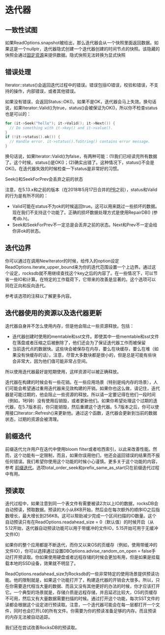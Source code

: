 # 迭代器

## 一致性试图

如果ReadOptions.snapshot被给出，那么迭代器会从一个快照里面返回数据。如果这是一个nullptr，迭代器隐式创建一个迭代器创建的时间节点的快照。该隐藏的快照会通过[固定资源]()来提供数据。隐式快照无法转换为显式快照

## 错误处理

Iterator::status()会返回迭代过程中的错误。错误包括IO错误，校验和错误，不支持的操作，内部错误，或者其他错误。

如果没有错误，会返回Status::OK()。如果不是OK，迭代器会马上失效。换句话说，如果Iterator::Valid()为true，status()会被保证为OK()，所以你不检查status也是可以的：

```cpp
for (it->Seek("hello"); it->Valid(); it->Next()) {
  // Do something with it->key() and it->value().
}
if (!it->status().ok()) {
  // Handle error. it->status().ToString() contains error message.
}

```

换句话说，如果Iterator::Valid()为false，有两种可能：(1)我们已经读完所有数据了。这个时候，status()是OK()；(2)确实出错了。这种情况下，status()不会是OK()。在迭代器失效的时候检查一下status是非常好的习惯。

Seek()和SeekForPrev会丢弃之前的状态

注意，在5.13.x和之前的版本（在2018年5月17日合并的[PR](https://github.com/facebook/rocksdb/pull/3810)之前），status和Valid的行为是有所不同的：
 
 - Valid可能在status不为ok的时候返回true。这可以用来跳过一些损坏的数据。现在我们不支持这个功能了。正确的损坏数据处理方式是使用RepairDB() (参考db.h)。
 - Seek和SeekForPrev不一定总是会丢弃之前的状态。Next和Prev不一定会给你非ok的状态。

 ## 迭代边界
 
 你可以通过在调用NewIterator的时候，给传入的option设定ReadOptions.iterate_upper_bound来为你的迭代范围设置一个上边界。通过这个设定，rocksdb就不用继续查找这个key之后的内容了。在一些情况下，可以节省一些IO和计算。在特定的工作载荷下，它带来的改善是显著的。这个选项可以同在正向和反向迭代。
 
 参考该选项的注释以了解更多内容。
 
 ## 迭代器使用的资源以及迭代器更新
 
 迭代器自身并不怎么使用内存，但是他会阻止一些资源释放。包括：
 
 - 迭代器创建时使用的memtable和sst文件。即使其中一些memtable和sst文件在落盘或者压缩之后被删除了，他们还会为了保证迭代器工作而被保留
 - 当前迭代点的数据快。这些块会被保存在内存，要么在块缓存，要么在堆（如果没有快缓存的话）。注意，尽管大多数块都是很小的，但是总是可能有些块会非常大，因为他们值可能非常占空间。

 所以使用迭代器最好是短期使用，这样资源可以被正确释放。
 
 迭代器在构建的时候会有一些花销。在一些应用场景（特别是纯内存的场景），人们可能会希望通过重用迭代器来见效构建的开销。如果你也这么做，请记住，迭代器是可能过期的，他会阻止一些资源的释放。所以请一定要记得在他们一段时间（例如，1秒钟）没有使用后销毁，或者更新他们。如果你希望处理这个过期的迭代器，在5.7版本前，你只能销毁，然后重建这个迭代器。5.7版本之后，你可以使用接口Iterator::Refresh()来更新他。通过这个函数，迭代器会更新到当前的数据状态，过期的资源会被清理。
 
## 前缀迭代
 
 前缀迭代允许用户在迭代中使用bloom filter或者哈西索引，以此来改善性能。然而，这个功能有一定限制，而且，如果你误用他们，他还会返回错误的结果而不报任何错误。我们希望你使用这个功能的时候小心谨慎。更多关于这个功能的内容，参考 [前缀迭代]()。选项total_order_seek和prefix_same_as_start只在前缀迭代过程中有用。
 
## 预读取
 
 迭代过程中，如果注意到同一个表文件有需要被读2次以上IO的数据，rocksDB会自动预读，预取数据。预读的大小从8KB开始，然后会在每次额外的顺序IO之后指数增长，最大增长到256KB。这可以帮助减少完成一个区间扫描的IO数量。这个自动预读只有在ReadOptions.readahead_size = 0（默认值）的时候开启（从5.12开始，迭代器自动预读功能可以用于带缓冲的文件IO，5.15开始可用于无缓冲文件IO）
 
 如果你的整个应用都是不断迭代，而你又以来OS的页缓存（例如，使用带缓冲的文件IO），你可以选择通过设置DBOptions.advise_random_on_open = false手动打开预读取。你如果使用硬盘或者远程存储的时候会更加有用，但是如果是挂载载本地的SSD设备，效果就不明显了。
 
ReadOptions.readahead_size为Rocksdb的一些非常特定的使用场景提供预读功能。他的限制就是，如果这个功能打开了，构建迭代器的开销会大很多。所以，只在你需要迭代相当大量的数据、而且又没有其他更好的办法的时候，你才应该打开它。一个典型的场景就是，存储介质是远程存储，并且延迟比较大，OS的页缓存不可用，然后又有大量数据需要扫描的时候。通过打开这个功能，每次SST文件的读都会根据这个设定进行预读取。注意，一个迭代器可能会在每一层都打开一个文件，同时也会打开L0的所有文件。你需要为你的预读准备足够的内存。而且预读的内存无法被自动追踪。

我们还在尝试改善RocksDB的预读取。

